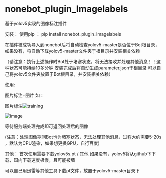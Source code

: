 # nonebot_plugin_Imagelabels

基于yolov5实现的图像标注插件


安装：
使用pip ： pip install nonebot_plugin_Imagelabels



在插件被成功导入到nonebot后将自动检查yolov5-master是否位于Bot根目录，如果没有，将自动下载yolov5-master文件夹于根目录并安装相关依赖


（请注意：执行上述操作时Bot处于堵塞状态，将无法接收并处理其他消息！！这种状态可能持续10多分钟 安装完成后将自动生成parameter.json于根目录    可以自己将yolov5文件夹放置于Bot根目录，并安装相关依赖）










使用:

图片标注+图片
如：

图片标注![training](https://user-images.githubusercontent.com/110215026/210508476-ad736b56-734b-4646-8aca-b8060ee940ca.jpg)

![image](https://user-images.githubusercontent.com/110215026/210511198-daca05ba-46b0-4876-8759-90041232cfd5.png)

等待服务端处理完成即可返回处理后的图像




(注意：处理图像期间Bot也为堵塞状态，无法处理其他消息，过程大约需要5-20s ，默认为CPU渲染，如果想更换GPU，自行百度)


其他：
首次使用需要下载yolov5s.pt / 其他   如果没有，yolov5将从github下下载，国内下载速度极慢，且可能被墙

可以自己用迅雷等其他工具下载pt文件，放置于yolov5-master目录下
